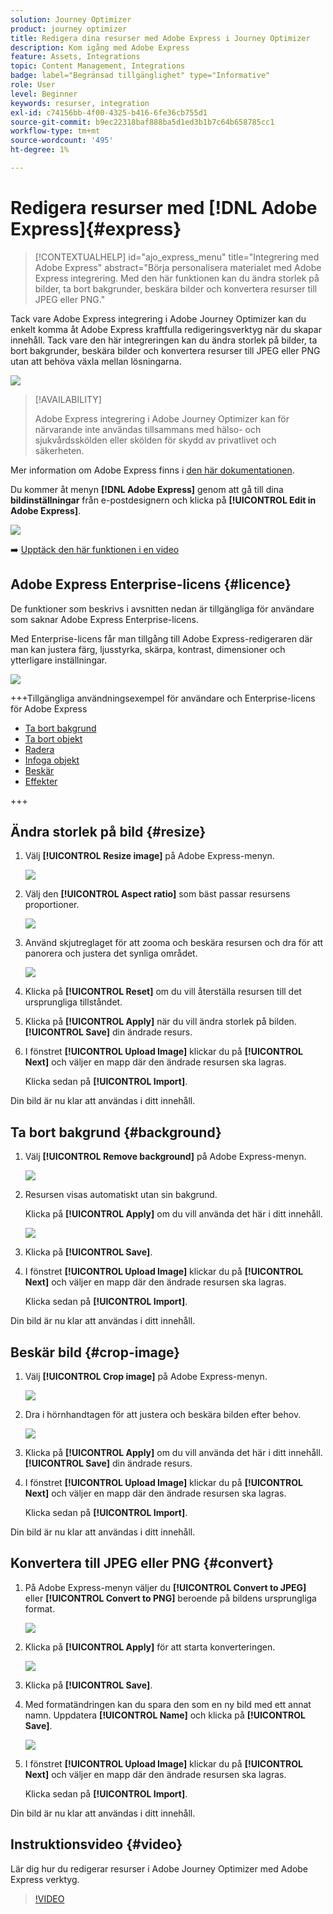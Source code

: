 ```yaml
---
solution: Journey Optimizer
product: journey optimizer
title: Redigera dina resurser med Adobe Express i Journey Optimizer
description: Kom igång med Adobe Express
feature: Assets, Integrations
topic: Content Management, Integrations
badge: label="Begränsad tillgänglighet" type="Informative"
role: User
level: Beginner
keywords: resurser, integration
exl-id: c74156bb-4f00-4325-b416-6fe36cb755d1
source-git-commit: b9ec22318baf888ba5d1ed3b1b7c64b658785cc1
workflow-type: tm+mt
source-wordcount: '495'
ht-degree: 1%

---
```


# Redigera resurser med [!DNL Adobe Express]{#express}

>[!CONTEXTUALHELP]
>id="ajo_express_menu"
>title="Integrering med Adobe Express"
>abstract="Börja personalisera materialet med Adobe Express integrering. Med den här funktionen kan du ändra storlek på bilder, ta bort bakgrunder, beskära bilder och konvertera resurser till JPEG eller PNG."

Tack vare Adobe Express integrering i Adobe Journey Optimizer kan du enkelt komma åt Adobe Express kraftfulla redigeringsverktyg när du skapar innehåll. Tack vare den här integreringen kan du ändra storlek på bilder, ta bort bakgrunder, beskära bilder och konvertera resurser till JPEG eller PNG utan att behöva växla mellan lösningarna.

<img src="../rn/assets/do-not-localize/express_resize.gif">


>[!AVAILABILITY]
>
>Adobe Express integrering i Adobe Journey Optimizer kan för närvarande inte användas tillsammans med hälso- och sjukvårdsskölden eller skölden för skydd av privatlivet och säkerheten.

Mer information om Adobe Express finns i [den här dokumentationen](https://helpx.adobe.com/se/express/user-guide.html).

Du kommer åt menyn **[!DNL Adobe Express]** genom att gå till dina **bildinställningar** från e-postdesignern och klicka på **[!UICONTROL Edit in Adobe Express]**.

![](assets/express_1.png)

➡️ [Upptäck den här funktionen i en video](#video)

## Adobe Express Enterprise-licens {#licence}

De funktioner som beskrivs i avsnitten nedan är tillgängliga för användare som saknar Adobe Express Enterprise-licens.

Med Enterprise-licens får man tillgång till Adobe Express-redigeraren där man kan justera färg, ljusstyrka, skärpa, kontrast, dimensioner och ytterligare inställningar.

![](assets/express-licence.png)

+++Tillgängliga användningsexempel för användare och Enterprise-licens för Adobe Express

* [Ta bort bakgrund](https://helpx.adobe.com/se/express/create-and-edit-images/edit-images/remove-background.html)
* [Ta bort objekt](https://helpx.adobe.com/se/express/create-and-edit-images/create-and-modify-with-generative-ai/remove-objects-generative-fill.html)
* [Radera](https://helpx.adobe.com/se/express/create-and-edit-images/edit-images/eraser.html)
* [Infoga objekt](https://helpx.adobe.com/se/express/adobe-express-on-mobile/create-and-edit-designs/generative-fill-mobile.html)
* [Beskär](https://helpx.adobe.com/express/create-and-edit-images/edit-images/crop-and-shape-images.html)
* [Effekter](https://helpx.adobe.com/se/express/add-effects-to-your-designs/add-images-and-visuals/apply-image-filters.html)

+++

## Ändra storlek på bild {#resize}

1. Välj **[!UICONTROL Resize image]** på Adobe Express-menyn.

   ![](assets/express-resize-1.png)

1. Välj den **[!UICONTROL Aspect ratio]** som bäst passar resursens proportioner.

   ![](assets/express-resize-2.png)

1. Använd skjutreglaget för att zooma och beskära resursen och dra för att panorera och justera det synliga området.

   ![](assets/express-resize-3.png)

1. Klicka på **[!UICONTROL Reset]** om du vill återställa resursen till det ursprungliga tillståndet.

1. Klicka på **[!UICONTROL Apply]** när du vill ändra storlek på bilden. **[!UICONTROL Save]** din ändrade resurs.

1. I fönstret **[!UICONTROL Upload Image]** klickar du på **[!UICONTROL Next]** och väljer en mapp där den ändrade resursen ska lagras.

   Klicka sedan på **[!UICONTROL Import]**.

Din bild är nu klar att användas i ditt innehåll.

## Ta bort bakgrund {#background}

1. Välj **[!UICONTROL Remove background]** på Adobe Express-menyn.

   ![](assets/express-background-1.png)

1. Resursen visas automatiskt utan sin bakgrund.

   Klicka på **[!UICONTROL Apply]** om du vill använda det här i ditt innehåll.

   ![](assets/express-background-2.png)

1. Klicka på **[!UICONTROL Save]**.

1. I fönstret **[!UICONTROL Upload Image]** klickar du på **[!UICONTROL Next]** och väljer en mapp där den ändrade resursen ska lagras.

   Klicka sedan på **[!UICONTROL Import]**.

Din bild är nu klar att användas i ditt innehåll.

## Beskär bild {#crop-image}

1. Välj **[!UICONTROL Crop image]** på Adobe Express-menyn.

   ![](assets/express-crop-1.png)

1. Dra i hörnhandtagen för att justera och beskära bilden efter behov.

   ![](assets/express-crop-2.png)

1. Klicka på **[!UICONTROL Apply]** om du vill använda det här i ditt innehåll. **[!UICONTROL Save]** din ändrade resurs.

1. I fönstret **[!UICONTROL Upload Image]** klickar du på **[!UICONTROL Next]** och väljer en mapp där den ändrade resursen ska lagras.

   Klicka sedan på **[!UICONTROL Import]**.

Din bild är nu klar att användas i ditt innehåll.

## Konvertera till JPEG eller PNG {#convert}

1. På Adobe Express-menyn väljer du **[!UICONTROL Convert to JPEG]** eller **[!UICONTROL Convert to PNG]** beroende på bildens ursprungliga format.

   ![](assets/express-convert-1.png)

1. Klicka på **[!UICONTROL Apply]** för att starta konverteringen.

   ![](assets/express-convert-2.png)

1. Klicka på **[!UICONTROL Save]**.

1. Med formatändringen kan du spara den som en ny bild med ett annat namn. Uppdatera **[!UICONTROL Name]** och klicka på **[!UICONTROL Save]**.

   ![](assets/express-convert-3.png)

1. I fönstret **[!UICONTROL Upload Image]** klickar du på **[!UICONTROL Next]** och väljer en mapp där den ändrade resursen ska lagras.

   Klicka sedan på **[!UICONTROL Import]**.

Din bild är nu klar att användas i ditt innehåll.


## Instruktionsvideo {#video}

Lär dig hur du redigerar resurser i Adobe Journey Optimizer med Adobe Express verktyg.

>[!VIDEO](https://video.tv.adobe.com/v/3455523/?quality=12)




